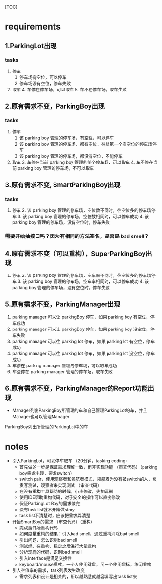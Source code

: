 [TOC]
# requirements	
## 1.ParkingLot出现

### tasks
1. 停车
	1. 停车场有空位，可以停车
	2. 停车场没有空位，停车失败
3. 取车
	4. 车停在停车场，可以取车
	5. 车不在停车场，取车失败## 2.原有需求不变，ParkingBoy出现

### tasks
1. 停车
	1. 该 parking boy 管理的停车场，有空位，可以停车
	2. 该 parking boy 管理的停车场，都有空位，往以第一个有空位的停车场停车
	3. 该 parking boy 管理的停车场，都没有空位，不能停车
2. 取车
	3. 车停在当前 parking boy 管理的某个停车场，可以取车
	4. 车不停在当前 parking boy 管理的停车场，不可以取车 ## 3.原有需求不变, SmartParkingBoy出现
### tasks
1. 停车
	2. 该 parking boy 管理的停车场，空位数不同时，往空位多的停车场停车
	3. 该 parking boy 管理的停车场，空位数相同时，可以停车成功
	4. 该 parking boy 管理的停车场，没有空位时，停车失败

### 需要开始抽接口吗？因为有相同的方法签名，是否是 bad smell？
## 4.原有需求不变（可以重构），SuperParkingBoy出现1. 停车
	2. 该 parking boy 管理的停车场，空车率不同时，往空位多的停车场停车
	3. 该 parking boy 管理的停车场，空车率相同时，可以停车成功
	4. 该 parking boy 管理的停车场，没有空位时，停车失败
## 5.原有需求不变，ParkingManager出现1. parking manager 可以让 parkingBoy 停车，如果 parking boy 有空位，停车成功
1. parking manager 可以让 parkingBoy 停车，如果 parking boy 没空位，停车失败
1. parking manager 可以往 parking lot 停车，如果 parking lot 有空位，停车成功
1. parking manager 可以往 parking lot 停车，如果 parking lot 没空位，停车成功
2. 车停在 parking manager 管理的停车场，可以取车成功
2. 车没停在 parking manager 管理的停车场，取车失败## 6.原有需求不变，ParkingManager的Report功能出现*	Manager列出ParkingBoy所管理的车和自己管理ParkingLot的车，并且Manager也可以管理ManagerParkingBoy列出所管理的ParkingLot中的车# notes

*	引入ParkingLot，可以停车取车 （20分钟，tasking coding）	*	首先做的一步是保证需求理解一致，而非实现功能 （审查代码）（parking boy需求出现，要求switch）	*	switch pair，使用观察者和领航者模式，领航者为没有被switch的人，负责写测试，观察者来实现测试 （审查代码）	*	在没有重构工具帮助的时候，小步修改，先加再删	*	使用IDE帮助重构代码，对于安全的操作可以直接修改	*	保证ParkingLot Boy的需求做完	*	没有task list就不开始做story	*	task list不清楚时，应该把需求弄清楚*	开始SmartBoy的需求 （审查代码）（重构）	*	完成后开始重构代码	*	如何度量重构的结果：引入bad smell，通过重构消除bad smell	*	引出问题，怎么识别bad smell	*	测试绿，在重构，稳定之后进行大量重构	*	分析现有的代码，识别bad smell	*	引入interface是满足交换性	*	keyboard/mouse模式，一个人使用键盘，另一个使用鼠标，练习重构*	引入空值率的需求，task列表发生改变	*	需求列表和设计是相关的，所以越熟悉就越容易写出task list来